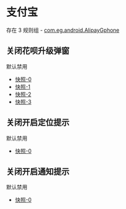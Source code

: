 # 支付宝

存在 3 规则组 - [com.eg.android.AlipayGphone](/src/apps/com.eg.android.AlipayGphone.ts)

## 关闭花呗升级弹窗

默认禁用

- [快照-0](https://gkd-kit.gitee.io/import/12737055)
- [快照-1](https://gkd-kit.gitee.io/import/13183946)
- [快照-2](https://i.gkd.li/import/12826077)
- [快照-3](https://gkd-kit.gitee.io/import/12915864)

## 关闭开启定位提示

默认禁用

- [快照-0](https://i.gkd.li/import/12792688)

## 关闭开启通知提示

默认禁用

- [快照-0](https://i.gkd.li/import/13194955)
